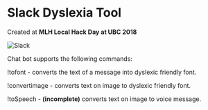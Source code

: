 Slack Dyslexia Tool
=================

Created at **MLH Local Hack Day at UBC 2018**

![Slack](https://static.brandfolder.com/slack/logo/slack-primary-logo.png)

Chat bot supports the following commands:
  
  !tofont - converts the text of a message into dyslexic friendly font.
 
  !convertimage - converts text on image to dyslexic friendly font.
  
  !toSpeech - **(incomplete)** converts text on image to voice message.
